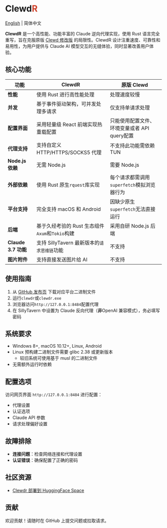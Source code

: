 # Clewd<span style="color:#CE422B">R</span>

[English](./README.MD) | 简体中文

**ClewdR** 是一个高性能、功能丰富的 Claude 逆向代理实现，使用 Rust 语言完全重写，旨在克服原版 [Clewd 修改版](https://github.com/teralomaniac/clewd) 的局限性。ClewdR 设计注重速度、可靠性和易用性，为用户提供与 Claude AI 模型交互的无缝体验，同时显著改善用户体验。

## 核心功能

| 功能 | ClewdR | 原版 Clewd |
|------|--------|------------|
| **性能** | 使用 Rust 进行高性能处理 | 处理速度较慢 |
| **并发** | 基于事件驱动架构，可并发处理多请求 | 仅支持单请求处理 |
| **配置界面** | 采用轻量级 React 前端实现热重载配置 | 只能使用配置文件、环境变量或者 API query配置 |
| **代理支持** | 支持自定义 HTTP/HTTPS/SOCKS5 代理 | 不支持此功能需依赖 TUN |
| **Node.js 依赖** | 无需 Node.js | 需要 Node.js |
| **外部依赖** | 使用 Rust 原生`rquest`库实现 | 每个请求都需调用`superfetch`模拟浏览器行为 |
| **平台支持** | 完全支持 macOS 和 Android | 因缺少原生`superfetch`无法直接运行 |
| **后端** | 基于久经考验的 Rust 生态组件`Axum`和`Tokio`构建 | 采用自研 Node.js 后端 |
| **Claude 3.7 功能** | 支持 SillyTavern 最新版本的`请求思维链`功能 | 不支持 |
| **图片附件** | 支持直接发送图片给 AI | 不支持 |

## 使用指南

1. 从 [GitHub 发布页](https://github.com/xerxes-2/clewdr/releases) 下载对应平台二进制文件
2. 运行`clewdr`或`clewdr.exe`
3. 浏览器访问`http://127.0.0.1:8484`配置代理
4. 在 SillyTavern 中设置为 Claude 反向代理（**非**OpenAI 兼容模式），务必填写密码

## 系统要求

- Windows 8+, macOS 10.12+, Linux, Android
- Linux 预构建二进制文件需要 glibc 2.38 或更新版本
  - 较旧系统可使用基于 musl 的二进制文件
- 无需额外运行时依赖

## 配置选项

访问网页界面 `http://127.0.0.1:8484` 进行配置：

- 代理设置
- 认证选项
- Claude API 参数
- 请求处理偏好设置

## 故障排除

- **连接问题**：检查网络连接和代理设置
- **认证错误**：确保配置了正确的密码

## 社区资源

- [Clewdr 部署到 HuggingFace Space](./wiki/hf-space.md)

## 贡献

欢迎贡献！请随时在 GitHub 上提交问题或拉取请求。
